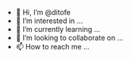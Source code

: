 - 👋 Hi, I’m @ditofe
- 👀 I’m interested in ...
- 🌱 I’m currently learning ...
- 💞️ I’m looking to collaborate on ...
- 📫 How to reach me ...

<!---
ditofe/ditofe is a ✨ special ✨ repository because its `README.md` (this file) appears on your GitHub profile.
You can click the Preview link to take a look at your changes.
--->
